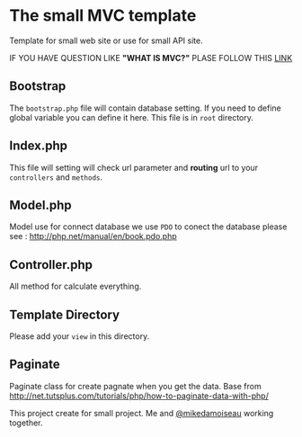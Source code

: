 # The small MVC template
Template for small web site or use for small API site.

IF YOU HAVE QUESTION LIKE **"WHAT IS MVC?"** PLASE FOLLOW THIS [LINK](http://www.kontentblue.com/site/article/article?id=mvc-what-is) 

## Bootstrap
The `bootstrap.php` file will contain database setting. If you need to define
global variable you can define it here. This file is in `root` directory.

## Index.php
This file will setting will check url parameter and **routing** url to your `controllers` and `methods`.

## Model.php
Model use for connect database we use `PDO` to conect the database please see : http://php.net/manual/en/book.pdo.php

## Controller.php
All method for calculate everything.

## Template Directory
Please add your `view` in this directory.

## Paginate
Paginate class for create pagnate when you get the data. Base from http://net.tutsplus.com/tutorials/php/how-to-paginate-data-with-php/

This project create for small project.
Me and [@mikedamoiseau](https://github.com/mikedamoiseau) working together.
